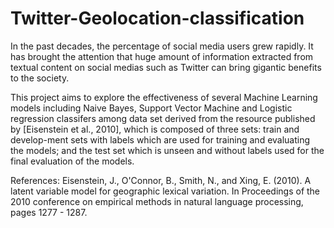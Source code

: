 # Twitter-Geolocation-classification

In the past decades, the percentage of social media users grew rapidly. It has brought the attention that huge amount of information extracted from textual content on social medias such as Twitter can bring gigantic benefits to the society.

This project aims to explore the effectiveness of several Machine Learning models including Naive Bayes, Support Vector Machine and Logistic regression classifers among data set derived from the resource published by [Eisenstein et al., 2010], which is composed of three sets: train and develop-ment sets with labels which are used for training and evaluating the models; and the test set which is unseen and without labels used for the final evaluation of the models. 


References: 
Eisenstein, J., O'Connor, B., Smith, N., and Xing, E. (2010). A latent variable model for geographic lexical variation. In Proceedings of the 2010 conference on empirical methods in natural language processing, pages 1277 - 1287.
